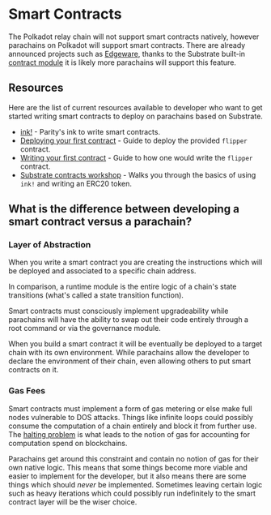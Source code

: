 # Smart Contracts

The Polkadot relay chain will not support smart contracts natively, however parachains on Polkadot will support smart contracts. There are already announced projects such as [Edgeware](https://edgewa.re), thanks to the Substrate built-in [contract module](https://crates.parity.io/srml_contract/index.html) it is likely more parachains will support this feature.

## Resources

Here are the list of current resources available to developer who want to get started writing smart contracts to deploy on parachains based on Substrate.

- [ink!](https://github.com/paritytech/ink) - Parity's ink to write smart contracts. 
- [Deploying your first contract](https://github.com/paritytech/ink/wiki/Deploying-Your-First-Contract) - Guide to deploy the provided `flipper` contract.
- [Writing your first contract](https://github.com/paritytech/ink/wiki/Writing-Your-First-Contract) - Guide to how one would write the `flipper` contract.
- [Substrate contracts workshop](https://shawntabrizi.github.io/substrate-contracts-workshop/#/) - Walks you through the basics of using `ink!` and writing an ERC20 token.

## What is the difference between developing a smart contract versus a parachain?

### Layer of Abstraction

When you write a smart contract you are creating the instructions which will be deployed and associated to a specific chain address.

In comparison, a runtime module is the entire logic of a chain's state transitions (what's called a state transition function).

Smart contracts must consciously implement upgradeability while parachains will have the ability to swap out their code entirely through a root command or via the governance module.

When you build a smart contract it will be eventually be deployed to a target chain with its own environment. While parachains allow the developer to declare the environment of their chain, even allowing others to put smart contracts on it.

### Gas Fees

Smart contracts must implement a form of gas metering or else make full nodes vulnerable to DOS attacks. Things like infinite loops could possibly consume the computation of a chain entirely and block it from further use. The [halting problem](https://en.wikipedia.org/wiki/Halting_problem) is what leads to the notion of gas for accounting for computation spend on blockchains.

Parachains get around this constraint and contain no notion of gas for their own native logic. This means that some things become more viable and easier to implement for the developer, but it also means there are some things which should _never_ be implemented. Sometimes leaving certain logic such as heavy iterations which could possibly run indefinitely to the smart contract layer will be the wiser choice.
